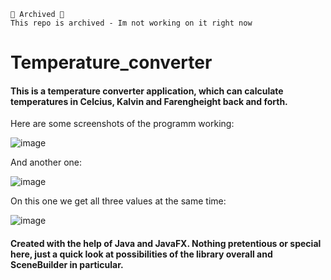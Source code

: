```
📕 Archived 📕
This repo is archived - Im not working on it right now 
```

# Temperature_converter
#### This is a temperature converter application, which can calculate temperatures in Celcius, Kalvin and Farengheight back and forth. 
Here are some screenshots of the programm working: 

![image](https://user-images.githubusercontent.com/106056121/209562168-4fcc448b-055e-4ed9-aba9-cd313fdf4782.png) 

And another one:

![image](https://user-images.githubusercontent.com/106056121/209562197-e94f453e-8f41-4c8d-ab8b-daecc56ef95e.png) 


On this one we get all three values at the same time:

![image](https://user-images.githubusercontent.com/106056121/209562595-9f445a16-4d27-4f1e-afd9-5e428ff22bae.png)


#### Created with the help of Java and JavaFX. Nothing pretentious or special here, just a quick look at possibilities of the library overall and SceneBuilder in particular.

